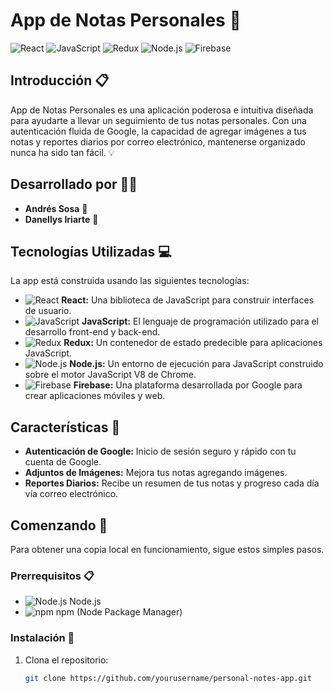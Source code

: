 # App de Notas Personales 📝

![React](https://skillicons.dev/icons?i=react)
![JavaScript](https://skillicons.dev/icons?i=js)
![Redux](https://skillicons.dev/icons?i=redux)
![Node.js](https://skillicons.dev/icons?i=nodejs)
![Firebase](https://skillicons.dev/icons?i=firebase)

## Introducción 📋

App de Notas Personales es una aplicación poderosa e intuitiva diseñada para ayudarte a llevar un seguimiento de tus notas personales. Con una autenticación fluida de Google, la capacidad de agregar imágenes a tus notas y reportes diarios por correo electrónico, mantenerse organizado nunca ha sido tan fácil. 💡

## Desarrollado por 👨‍💻

- **Andrés Sosa** 🚀
- **Danellys Iriarte** 🌟

## Tecnologías Utilizadas 💻

La app está construida usando las siguientes tecnologías:

- ![React](https://skillicons.dev/icons?i=react) **React:** Una biblioteca de JavaScript para construir interfaces de usuario.
- ![JavaScript](https://skillicons.dev/icons?i=js) **JavaScript:** El lenguaje de programación utilizado para el desarrollo front-end y back-end.
- ![Redux](https://skillicons.dev/icons?i=redux) **Redux:** Un contenedor de estado predecible para aplicaciones JavaScript.
- ![Node.js](https://skillicons.dev/icons?i=nodejs) **Node.js:** Un entorno de ejecución para JavaScript construido sobre el motor JavaScript V8 de Chrome.
- ![Firebase](https://skillicons.dev/icons?i=firebase) **Firebase:** Una plataforma desarrollada por Google para crear aplicaciones móviles y web.

## Características 🌟

- **Autenticación de Google:** Inicio de sesión seguro y rápido con tu cuenta de Google.
- **Adjuntos de Imágenes:** Mejora tus notas agregando imágenes.
- **Reportes Diarios:** Recibe un resumen de tus notas y progreso cada día vía correo electrónico.

## Comenzando 🚀

Para obtener una copia local en funcionamiento, sigue estos simples pasos.

### Prerrequisitos 📋

- ![Node.js](https://skillicons.dev/icons?i=nodejs) Node.js
- ![npm](https://skillicons.dev/icons?i=npm) npm (Node Package Manager)

### Instalación 🔧

1. Clona el repositorio:
   ```sh
   git clone https://github.com/yourusername/personal-notes-app.git
   
